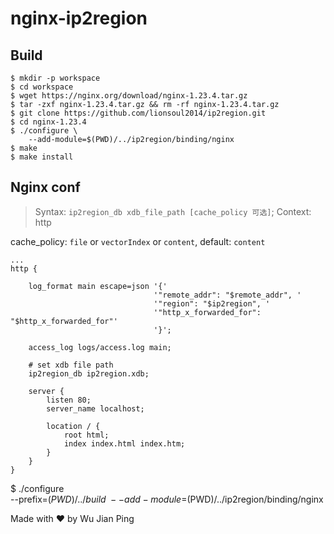 # nginx-ip2region

## Build

```shell
$ mkdir -p workspace
$ cd workspace
$ wget https://nginx.org/download/nginx-1.23.4.tar.gz
$ tar -zxf nginx-1.23.4.tar.gz && rm -rf nginx-1.23.4.tar.gz
$ git clone https://github.com/lionsoul2014/ip2region.git
$ cd nginx-1.23.4
$ ./configure \
    --add-module=$(PWD)/../ip2region/binding/nginx
$ make
$ make install
```

## Nginx conf

> Syntax:  `ip2region_db xdb_file_path [cache_policy 可选]`;
> Context: http

cache_policy: `file` or `vectorIndex` or `content`, default: `content`

```nginx
...
http {

    log_format main escape=json '{'
                                '"remote_addr": "$remote_addr", '
                                '"region": "$ip2region", '
                                '"http_x_forwarded_for": "$http_x_forwarded_for"'
                                '}';

    access_log logs/access.log main;

    # set xdb file path
    ip2region_db ip2region.xdb;

    server {
        listen 80;
        server_name localhost;

        location / {
            root html;
            index index.html index.htm;
        }
    }
}

```

$ ./configure \
    --prefix=$(PWD)/../build \
    --add-module=$(PWD)/../ip2region/binding/nginx

Made with ♥ by Wu Jian Ping
